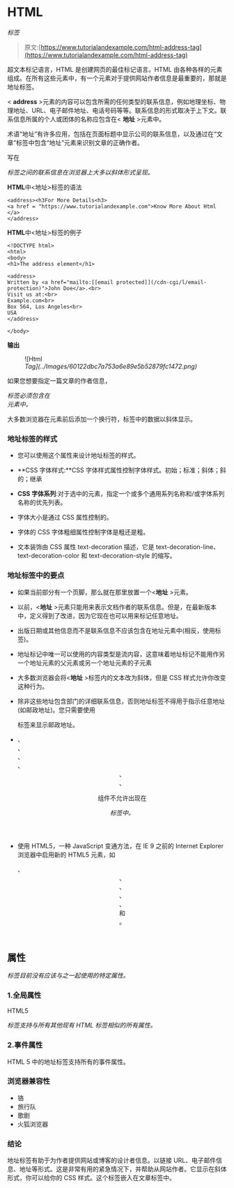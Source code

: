 # HTML

<address>标签</address>

> 原文:[https://www.tutorialandexample.com/html-address-tag](https://www.tutorialandexample.com/html-address-tag)

超文本标记语言，HTML 是创建网页的最佳标记语言。HTML 由各种各样的元素组成。在所有这些元素中，有一个元素对于提供网站作者信息是最重要的，那就是地址标签。

< **address** >元素的内容可以包含所需的任何类型的联系信息，例如地理坐标、物理地址、URL、电子邮件地址、电话号码等等。联系信息的形式取决于上下文。联系信息所属的个人或团体的名称应包含在< **地址** >元素中。

术语“地址”有许多应用，包括在页面标题中显示公司的联系信息，以及通过在“文章”标签中包含“地址”元素来识别文章的正确作者。

写在

<address>标签之间的联系信息在浏览器上大多以斜体形式呈现。</address>

**HTML**中<地址>标签的语法

```
<address><h3For More Details<h3>
<a href = "https://www.tutorialandexample.com">Know More About Html </a>
</address> 
```

**HTML**中<地址>标签的例子

```
<!DOCTYPE html>
<html>
<body>
<h1>The address element</h1>

<address>
Written by <a href="mailto:[[email protected]](/cdn-cgi/l/email-protection)">John Doe</a>.<br> 
Visit us at:<br>
Example.com<br>
Box 564, Los Angeles<br>
USA
</address>

</body> 
```

**输出**

<figure class="wp-block-image">![Html <address> Tag](../Images/60122dbc7a753a6e89e5b52879fc1472.png)</figure>

如果您想要指定一篇文章的作者信息，

<address>标签必须包含在

<article>元素中。</article>

</address>

大多数浏览器在元素前后添加一个换行符，标签中的数据以斜体显示。

### 地址标签的样式

*   您可以使用这个属性来设计地址标签的样式。

*   **CSS 字体样式:**CSS 字体样式属性控制字体样式。初始；标准；斜体；斜的；继承

*   **CSS 字体系列**:对于选中的元素，指定一个或多个通用系列名称和/或字体系列名称的优先列表。

*   字体大小是通过 CSS 属性控制的。

*   字体的 CSS 字体粗细属性控制字体是粗还是粗。

*   文本装饰由 CSS 属性 text-decoration 描述，它是 text-decoration-line、text-decoration-color 和 text-decoration-style 的缩写。

### 地址标签中的要点

*   如果当前部分有一个页脚，那么就在那里放置一个<**地址** >元素。

*   以前，<**地址** >元素只能用来表示文档作者的联系信息。但是，在最新版本中，定义得到了改进，因为它现在也可以用来标记任意地址。

*   出版日期或其他信息而不是联系信息不应该包含在地址元素中(相反，使用<time>标签)。</time>

*   地址标记中唯一可以使用的内容类型是流内容，这意味着地址标记不能用作另一个地址元素的父元素或另一个地址元素的子元素

*   大多数浏览器会将<**地址** >标签内的文本改为斜体，但是 CSS 样式允许你改变这种行为。

*   除非这些地址包含部门的详细联系信息，否则地址标签不得用于指示任意地址(如邮政地址)。您只需要使用

    标签来显示邮政地址。

*   <article>、

    <aside>、

    <nav>、

    <section>、

    <header>、

    <footer>、

    <hgroup h1-h6="" and="" other="" address="">组件不允许出现在

    <address>标签中。</address>

    </hgroup>

    </footer>

    </header>

    </section>

    </nav>

    </aside>

    </article>

*   使用 HTML5，一种 JavaScript 变通方法，在 IE 9 之前的 Internet Explorer 浏览器中启用新的 HTML5 元素，如

    <main>、

    <header>、

    <article>、

    <section>、

    <nav>、

    <aside>和

    <footer>。</footer>

    </aside>

    </nav>

    </section>

    </article>

    </header>

    </main>

## **属性**

<address>标签目前没有应该与之一起使用的特定属性。</address>

### 1.全局属性

HTML5

<address>标签支持与所有其他现有 HTML 标签相似的所有属性。</address>

### 2.事件属性

HTML 5 中的地址标签支持所有的事件属性。

### 浏览器兼容性

*   铬
*   旅行队
*   歌剧
*   火狐浏览器

### 结论

地址标签有助于为作者提供网站或博客的设计者信息。以链接 URL、电子邮件信息、地址等形式。这是非常有用的紧急情况下，并帮助从网站作者。它显示在斜体形式，你可以给你的 CSS 样式。这个标签嵌入在文章标签中。
